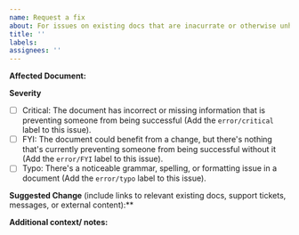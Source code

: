 ```yaml
---
name: Request a fix
about: For issues on existing docs that are inacurrate or otherwise unhelpful
title: ''
labels:
assignees: ''
---
```


**Affected Document:**
  
**Severity**

- [ ] Critical: The document has incorrect or missing information that is preventing someone from being successful (Add the `error/critical` label to this issue).
- [ ] FYI: The document could benefit from a change, but there's nothing that's currently preventing someone from being successful without it (Add the `error/FYI` label to this issue).
- [ ] Typo: There's a noticeable grammar, spelling, or formatting issue in a document (Add the `error/typo` label to this issue). 
  
**Suggested Change** (include links to relevant existing docs, support tickets, messages, or external content):**

**Additional context/ notes:**
